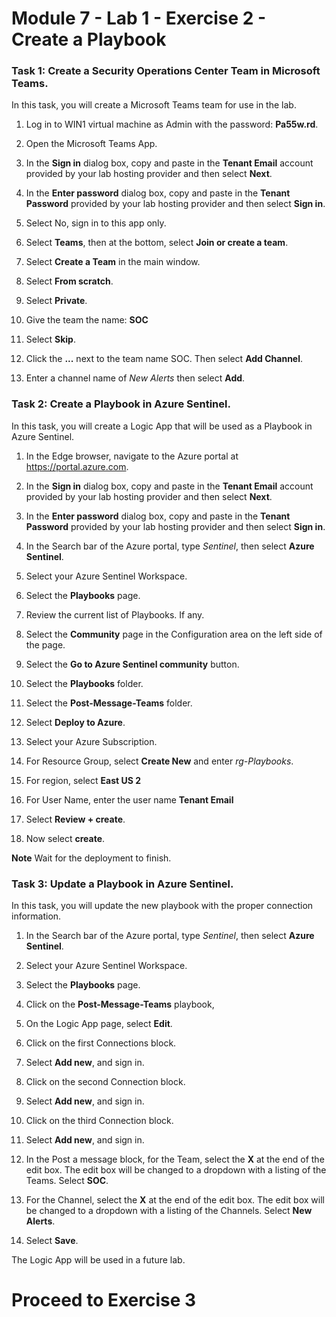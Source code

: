 # Module 7 - Lab 1 - Exercise 2 - Create a Playbook

### Task 1: Create a Security Operations Center Team in Microsoft Teams.

In this task, you will create a Microsoft Teams team for use in the lab.

1. Log in to WIN1 virtual machine as Admin with the password: **Pa55w.rd**.  

2. Open the Microsoft Teams App.

3. In the **Sign in** dialog box, copy and paste in the **Tenant Email** account provided by your lab hosting provider and then select **Next**.

4. In the **Enter password** dialog box, copy and paste in the **Tenant Password** provided by your lab hosting provider and then select **Sign in**.

5. Select No, sign in to this app only.

6. Select **Teams**, then at the bottom, select **Join or create a team**.

7. Select **Create a Team** in the main window.

8. Select **From scratch**.

9. Select **Private**.

10. Give the team the name: **SOC**

11. Select **Skip**. 

12. Click the **...** next to the team name SOC.  Then select **Add Channel**.

13. Enter a channel name of *New Alerts* then select **Add**.

### Task 2: Create a Playbook in Azure Sentinel.

In this task, you will create a Logic App that will be used as a Playbook in Azure Sentinel.

1.  In the Edge browser, navigate to the Azure portal at https://portal.azure.com.

2. In the **Sign in** dialog box, copy and paste in the **Tenant Email** account provided by your lab hosting provider and then select **Next**.

3. In the **Enter password** dialog box, copy and paste in the **Tenant Password** provided by your lab hosting provider and then select **Sign in**.


4. In the Search bar of the Azure portal, type *Sentinel*, then select **Azure Sentinel**.

5. Select your Azure Sentinel Workspace.

6. Select the **Playbooks** page.

7. Review the current list of Playbooks. If any.

8. Select the **Community** page in the Configuration area on the left side of the page.

9. Select the **Go to Azure Sentinel community** button.

10. Select the **Playbooks** folder.

11. Select the **Post-Message-Teams** folder.

12. Select **Deploy to Azure**.

13. Select your Azure Subscription.

14. For Resource Group, select **Create New** and enter *rg-Playbooks*.

15. For region, select **East US 2**

16. For User Name, enter the user name **Tenant Email**

17. Select **Review + create**.

18. Now select **create**.

**Note** Wait for the deployment to finish.

### Task 3: Update a Playbook in Azure Sentinel.

In this task, you will update the new playbook with the proper connection information.

1. In the Search bar of the Azure portal, type *Sentinel*, then select **Azure Sentinel**.

2. Select your Azure Sentinel Workspace.

3. Select the **Playbooks** page.

4. Click on the **Post-Message-Teams** playbook, 

5. On the Logic App page, select **Edit**.

6. Click on the first Connections block.  

7. Select **Add new**, and sign in.

8. Click on the second Connection block.  

9. Select **Add new**, and sign in.

10. Click on the third Connection block.  

11. Select **Add new**, and sign in.

12. In the Post a message block, for the Team, select the **X** at the end of the edit box.  The edit box will be changed to a dropdown with a listing of the Teams.  Select **SOC**.

13. For the Channel, select the **X** at the end of the edit box.  The edit box will be changed to a dropdown with a listing of the Channels.  Select **New Alerts**.

14. Select **Save**.

The Logic App will be used in a future lab.


# Proceed to Exercise 3
